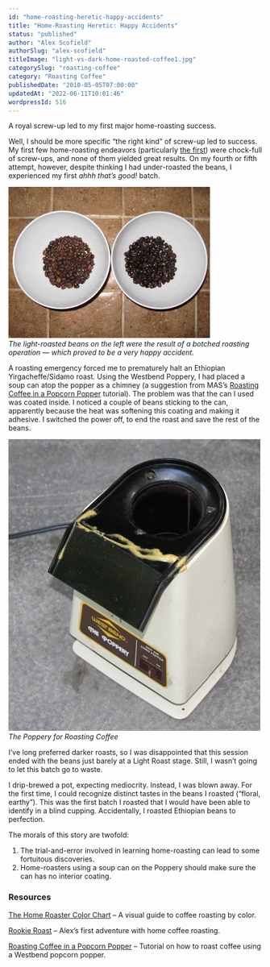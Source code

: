 ```yaml
---
id: "home-roasting-heretic-happy-accidents"
title: "Home-Roasting Heretic: Happy Accidents"
status: "published"
author: "Alex Scofield"
authorSlug: "alex-scofield"
titleImage: "light-vs-dark-home-roasted-coffee1.jpg"
categorySlug: "roasting-coffee"
category: "Roasting Coffee"
publishedDate: "2010-05-05T07:00:00"
updatedAt: "2022-06-11T10:01:46"
wordpressId: 516
---
```


A royal screw-up led to my first major home-roasting success.

Well, I should be more specific “the right kind” of screw-up led to success. My first few home-roasting endeavors (particularly [the first](http://ineedcoffee.com/rookie-roast-confessions-of-a-first-time-home-roaster/ "Rookie Roast")) were chock-full of screw-ups, and none of them yielded great results. On my fourth or fifth attempt, however, despite thinking I had under-roasted the beans, I experienced my first *ahhh that’s good!* batch.

![light-vs-dark-home-roasted-coffee](light-vs-dark-home-roasted-coffee1.jpg)  
*The light-roasted beans on the left were the result of a botched roasting operation — which proved to be a very happy accident.*

A roasting emergency forced me to prematurely halt an Ethiopian Yirgacheffe/Sidamo roast. Using the Westbend Poppery, I had placed a soup can atop the popper as a chimney (a suggestion from MAS’s [Roasting Coffee in a Popcorn Popper](http://ineedcoffee.com/roasting-coffee-in-a-popcorn-popper/ "Roasting Coffee in a Popcorn Popper") tutorial). The problem was that the can I used was coated inside. I noticed a couple of beans sticking to the can, apparently because the heat was softening this coating and making it adhesive. I switched the power off, to end the roast and save the rest of the beans.

![Westbend Poppery Roaster](westbend-poppery-roaster1.jpg)  
*The Poppery for Roasting Coffee*

I’ve long preferred darker roasts, so I was disappointed that this session ended with the beans just barely at a Light Roast stage. Still, I wasn’t going to let this batch go to waste.

I drip-brewed a pot, expecting mediocrity. Instead, I was blown away. For the first time, I could recognize distinct tastes in the beans I roasted (“floral, earthy”). This was the first batch I roasted that I would have been able to identify in a blind cupping. Accidentally, I roasted Ethiopian beans to perfection.

The morals of this story are twofold:

1.  The trial-and-error involved in learning home-roasting can lead to some fortuitous discoveries.
2.  Home-roasters using a soup can on the Poppery should make sure the can has no interior coating.

### Resources

[The Home Roaster Color Chart](http://ineedcoffee.com/the-home-roaster-color-chart/) – A visual guide to coffee roasting by color.

[Rookie Roast](http://ineedcoffee.com/rookie-roast-confessions-of-a-first-time-home-roaster/) – Alex’s first adventure with home coffee roasting.

[Roasting Coffee in a Popcorn Popper](http://ineedcoffee.com/roasting-coffee-in-a-popcorn-popper/) – Tutorial on how to roast coffee using a Westbend popcorn popper.